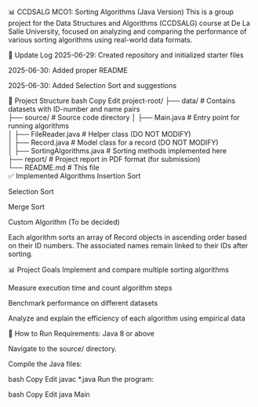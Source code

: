 📊 CCDSALG MCO1: Sorting Algorithms (Java Version)
This is a group project for the Data Structures and Algorithms (CCDSALG) course at De La Salle University, focused on analyzing and comparing the performance of various sorting algorithms using real-world data formats.

📝 Update Log
2025-06-29: Created repository and initialized starter files

2025-06-30: Added proper README

2025-06-30: Added Selection Sort and suggestions

📁 Project Structure
bash
Copy
Edit
project-root/
├── data/                  # Contains datasets with ID-number and name pairs  
├── source/                # Source code directory
│   ├── Main.java          # Entry point for running algorithms  
│   ├── FileReader.java    # Helper class (DO NOT MODIFY)  
│   ├── Record.java        # Model class for a record (DO NOT MODIFY)  
│   ├── SortingAlgorithms.java  # Sorting methods implemented here  
├── report/                # Project report in PDF format (for submission)  
└── README.md              # This file  
✅ Implemented Algorithms
 Insertion Sort

 Selection Sort

 Merge Sort

 Custom Algorithm (To be decided)

Each algorithm sorts an array of Record objects in ascending order based on their ID numbers. The associated names remain linked to their IDs after sorting.

📊 Project Goals
Implement and compare multiple sorting algorithms

Measure execution time and count algorithm steps

Benchmark performance on different datasets

Analyze and explain the efficiency of each algorithm using empirical data

🚀 How to Run
Requirements: Java 8 or above

Navigate to the source/ directory.

Compile the Java files:

bash
Copy
Edit
javac *.java
Run the program:

bash
Copy
Edit
java Main